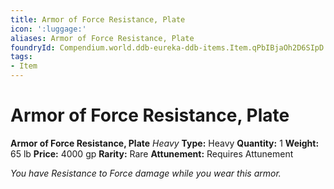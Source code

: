 ```yaml
---
title: Armor of Force Resistance, Plate
icon: ':luggage:'
aliases: Armor of Force Resistance, Plate
foundryId: Compendium.world.ddb-eureka-ddb-items.Item.qPbIBjaOh2D6SIpD
tags:
- Item
---
```


# Armor of Force Resistance, Plate

**Armor of Force Resistance, Plate**
_Heavy_
**Type:** Heavy
**Quantity:** 1
**Weight:** 65 lb
**Price:** 4000 gp
**Rarity:** Rare
**Attunement:** Requires Attunement

*You have Resistance to Force damage while you wear this armor.*